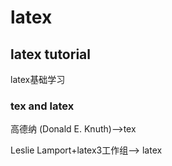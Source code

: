 # latex
## latex tutorial
latex基础学习
### tex and latex
高德纳 (Donald E. Knuth)-->tex
  
Leslie Lamport+latex3工作组--> latex
